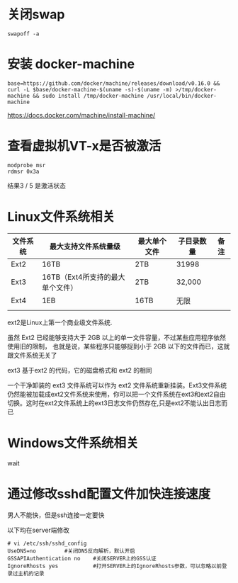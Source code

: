 # 关闭swap

```
swapoff -a
```



# 安装 docker-machine



```
base=https://github.com/docker/machine/releases/download/v0.16.0 && curl -L $base/docker-machine-$(uname -s)-$(uname -m) >/tmp/docker-machine && sudo install /tmp/docker-machine /usr/local/bin/docker-machine
```

https://docs.docker.com/machine/install-machine/

# 查看虚拟机VT-x是否被激活

```
modprobe msr
rdmsr 0x3a
```

结果3 / 5 是激活状态



# Linux文件系统相关



| 文件系统 | 最大支持文件系统量级             | 最大单个文件 | 子目录数量 | 备注 |
| -------- | -------------------------------- | ------------ | ---------- | ---- |
| Ext2     | 16TB                             | 2TB          | 31998      |      |
| Ext3     | 16TB（Ext4所支持的最大单个文件） | 2TB          | 32,000     |      |
| Ext4     | 1EB                              | 16TB         | 无限       |      |
|          |                                  |              |            |      |

ext2是Linux上第一个商业级文件系统.

虽然 Ext2 已经能够支持大于 2GB 以上的单一文件容量，不过某些应用程序依然使用旧的限制， 也就是说，某些程序只能够捉到小于 2GB 以下的文件而已，这就跟文件系统无关了

ext3 基于ext2 的代码，它的磁盘格式和 ext2 的相同

一个干净卸装的 ext3 文件系统可以作为 ext2 文件系统重新挂装。Ext3文件系统仍然能被加载成ext2文件系统来使用，你可以把一个文件系统在ext3和ext2自由切换。这时在ext2文件系统上的ext3日志文件仍然存在,只是ext2不能认出日志而已

# Windows文件系统相关

wait



# 通过修改sshd配置文件加快连接速度

男人不能快，但是ssh连接一定要快

以下均在server端修改

```
# vi /etc/ssh/sshd_config
UseDNS=no         #关闭DNS反向解析，默认开启
GSSAPIAuthentication no    #关闭SERVER上的GSS认证
IgnoreRhosts yes           #打开SERVER上的IgnoreRhosts参数，可以忽略以前登录过主机的记录

```

